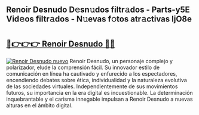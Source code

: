## Renoir Desnudo D𝚎sn𝚞dos filtr𝚊dos - Parts-y5E Vid𝚎os filtr𝚊dos - N𝚞evas f𝚘tos atr𝚊ctivas ljO8e

# <h2><a href="http://mb47v0n.tromn.icu/?c=Renoir+Desnudo">🔗👉👉👉 Renoir Desnudo 🔗🔗</a></h2>

[![Renoir Desnudo nuevo](https://i.imgur.com/pEAQMta.gif)](http://mb47v0n.tromn.icu/?c=Renoir+Desnudo)
Renoir Desnudo, un personaje complejo y polarizador, elude la comprensión fácil. Su innovador estilo de comunicación en línea ha cautivado y enfurecido a los espectadores, encendiendo debates sobre ética, individualidad y la naturaleza evolutiva de las sociedades virtuales. Independientemente de sus movimientos futuros, su importancia en la era digital es incuestionable. La determinación inquebrantable y el carisma innegable impulsan a Renoir Desnudo a nuevas alturas en el ámbito digital.
